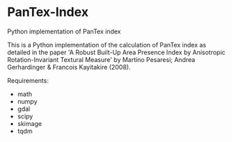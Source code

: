 # PanTex-Index
Python implementation of PanTex index

This is a Python implementation of the calculation of PanTex index as detailed in the paper 'A Robust Built-Up Area Presence Index by 
Anisotropic Rotation-Invariant Textural Measure' by Martino Pesaresi; Andrea Gerhardinger & Francois Kayitakire (2008).


Requirements:
- math
- numpy
- gdal
- scipy
- skimage
- tqdm
